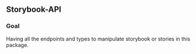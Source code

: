 ## Storybook-API

### Goal

Having all the endpoints and types to manipulate storybook or stories in this package.
